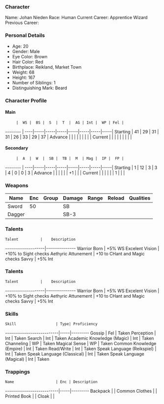 ### Character
Name: Johan Nieden
Race: Human
Current Career: Apprentice Wizard
Previous Career:

### Personal Details
- Age: 20
- Gender: Male
- Eye Color: Brown
- Hair Color: Red
- Birthplace: Reikland, Market Town
- Weight: 68
- Height: 167
- Number of Siblings: 1
- Distinguishing Mark: Beard

### Character Profile

#### Main
         |  WS |  BS |  S  |  T  |  AG | Int |  WP | Fel |
-------- | ----|-----|-----|-----|-----|-----|-----|-----|
Starting |  41 |  29 |  31 |  31 |  26 |  33 |  29 |  37 |
Advance  |     |     |     |     |     |     |     |     |
Current  |     |     |     |     |     |     |     |     |

#### Secondary
         |  A  |  W  |  SB |  TB |  M  | Mag |  IP |  FP |
-------- | ----|-----|-----|-----|-----|-----|-----|-----|
Starting |  1  |  12 |  3  |  3  |  4  |  0  |  0  |  3  |
Advance  |     |     |     |     |     |  +1 |     |     |
Current  |     |     |     |     |     |  1  |     |     |

### Weapons
   Name  | Enc | Group | Damage | Range | Reload | Qualities
-------- |-----|-------|--------|-------|--------|----------
   Sword |  50 |       |   SB   |       |        |  
  Dagger |     |       |  SB-3  |       |        |  
  
### Talents
    Talent          |    Description
--------------------|---------------
Warrior Born        | +5% WS
Excelent Vision     | +10% to Sight checks
Aethyric Attunement | +10 to CHant and Magic checks
Savvy               | +5% Int

### Talents
    Talent          |    Description
--------------------|---------------
Warrior Born        | +5% WS
Excelent Vision     | +10% to Sight checks
Aethyric Attunement | +10 to CHant and Magic checks
Savvy               | +5% Int

### Skills
    Skill                  | Type| Proficiency
---------------------------|-----|---------
Gossip                     | Fel | Taken
Perception                 | Int | Taken
Search                     | Int | Taken
Academic Knowledge (Magic) | Int | Taken
Channeling                 |  WP | Taken
Magical Sense              |  WP | Taken
Common Knowledge (Empire)  | Int | Taken
Read/Write                 | Int | Taken
Speak Language (Reikspiel) | Int | Taken
Speak Language (Classical) | Int | Taken
Speak Language (Magical)   | Int | Taken

### Trappings
    Name                   | Enc | Description
---------------------------|-----|---------
Backpack                   |     | 
Common Clothes             |     | 
Printed Book               |     | 
Cloak                      |     | 
